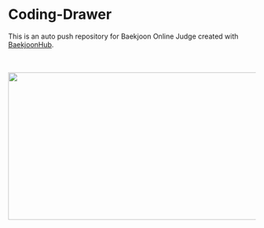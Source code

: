 # Coding-Drawer
This is an auto push repository for Baekjoon Online Judge created with [BaekjoonHub](https://github.com/BaekjoonHub/BaekjoonHub).

</br>
</br>
<a href="https://www.solve-nyang.com"><img src="https://api.solve-nyang.com/compose/ybg6539" width="600" height="300"/></a>

